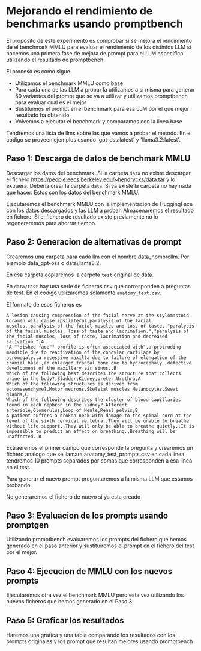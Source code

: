 # Mejorando el rendimiento de benchmarks usando promptbench

El proposito de este experimento es comprobar si se mejora el rendimiento de el benchmark MMLU para evaluar el rendimiento de los distintos LLM si hacemos una primera fase de mejora de prompt para el LLM especifico utilizando el resultado de promptbench

El proceso es como sigue
- Utilizamos el benchmark MMLU como base
- Para cada una de las LLM a probar la utilizamos a si misma para generar 50 variantes del prompt que se va a utilizar y utilizamos promptbench para evaluar cual es el mejor
- Sustituimos el prompt en el benchmark para esa LLM por el que mejor resultado ha obtenido
- Volvemos a ejecutar el benchmark y comparamos con la linea base

Tendremos una lista de llms sobre las que vamos a probar el metodo. En el codigo se proveen ejemplos usando 'gpt-oss:latest' y 'llama3.2:latest'.

## Paso 1: Descarga de datos de benchmark MMLU

Descargar los datos del benchmark. 
Si la carpeta ```data``` no existe descargar el fichero https://people.eecs.berkeley.edu/~hendrycks/data.tar y lo extraera. Deberia crear la carpeta ```data```. Si ya existe la carpeta no hay nada que hacer. 
Estos son los datos del benchmark MMLU.

Ejecutaremos el benchmark MMLU con la implementacion de HuggingFace con los datos descargados y las LLM a probar. Almacenaremos el resultado en fichero. Si el fichero de resultado existe previamente no lo regeneraremos para ahorrar tiempo.

## Paso 2: Generacion de alternativas de prompt

Crearemos una carpeta para cada llm con el nombre data\_nombrellm. Por ejemplo data\_gpt-oss o data\llama3.2.

En esa carpeta copiaremos la carpeta ```test``` original de data.

En ```data/test``` hay una serie de ficheros csv que corresponden a preguntas de test. En el codigo utilizaremos solamente ```anatomy_test.csv```.

El formato de esos ficheros es

```csv
A lesion causing compression of the facial nerve at the stylomastoid foramen will cause ipsilateral,paralysis of the facial muscles.,paralysis of the facial muscles and loss of taste.,"paralysis of the facial muscles, loss of taste and lacrimation.","paralysis of the facial muscles, loss of taste, lacrimation and decreased salivation.",A
"A ""dished face"" profile is often associated with",a protruding mandible due to reactivation of the condylar cartilage by acromegaly.,a recessive maxilla due to failure of elongation of the cranial base.,an enlarged frontal bone due to hydrocephaly.,defective development of the maxillary air sinus.,B
Which of the following best describes the structure that collects urine in the body?,Bladder,Kidney,Ureter,Urethra,A
Which of the following structures is derived from ectomesenchyme?,Motor neurons,Skeletal muscles,Melanocytes,Sweat glands,C
Which of the following describes the cluster of blood capillaries found in each nephron in the kidney?,Afferent arteriole,Glomerulus,Loop of Henle,Renal pelvis,B
A patient suffers a broken neck with damage to the spinal cord at the level of the sixth cervical vertebra.,They will be unable to breathe without life support.,They will only be able to breathe quietly.,It is impossible to predict an effect on breathing.,Breathing will be unaffected.,B
```

Extraeremos el primer campo que corresponde la pregunta y crearemos un fichero analogo que se llamara anatomy\_test\_prompts.csv en cada linea tendremos 10 prompts separados por comas que corresponden a esa linea en el test.

Para generar el nuevo prompt preguntaremos a la misma LLM que estamos probando.

No generaremos el fichero de nuevo si ya esta creado

## Paso 3: Evaluacion de los prompts usando promptgen

Utilizando promptbench evaluaremos los prompts del fichero que hemos generado en el paso anterior y sustituiremos el prompt en el fichero del test por el mejor.

## Paso 4: Ejecucion de MMLU con los nuevos prompts

Ejecutaremos otra vez el benchmark MMLU pero esta vez utilizando los nuevos ficheros que hemos generado en el Paso 3

## Paso 5: Graficar los resultados

Haremos una grafica y una tabla comparando los resultados con los prompts originales y los prompt que resultan mejores usando promptbench
